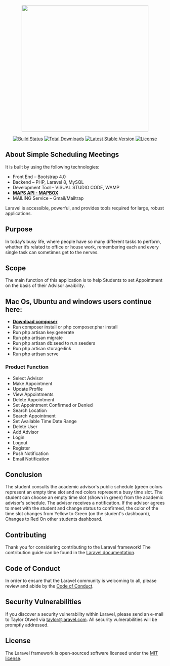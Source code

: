 <p align="center"><a href="https://laravel.com" target="_blank"><img src="https://raw.githubusercontent.com/laravel/art/master/logo-lockup/5%20SVG/2%20CMYK/1%20Full%20Color/laravel-logolockup-cmyk-red.svg" width="400"></a></p>

<p align="center">
<a href="https://travis-ci.org/laravel/framework"><img src="https://travis-ci.org/laravel/framework.svg" alt="Build Status"></a>
<a href="https://packagist.org/packages/laravel/framework"><img src="https://img.shields.io/packagist/dt/laravel/framework" alt="Total Downloads"></a>
<a href="https://packagist.org/packages/laravel/framework"><img src="https://img.shields.io/packagist/v/laravel/framework" alt="Latest Stable Version"></a>
<a href="https://packagist.org/packages/laravel/framework"><img src="https://img.shields.io/packagist/l/laravel/framework" alt="License"></a>
</p>

## About Simple Scheduling Meetings

It is built by using the following technologies:
- Front End – Bootstrap 4.0
- Backend – PHP, Laravel 8, MySQL
- Development Tool – VISUAL STUDIO CODE, WAMP
- **[MAPS API - MAPBOX](https://www.mapbox.com/)**
- MAILING Service – Gmail/Mailtrap

Laravel is accessible, powerful, and provides tools required for large, robust applications.

## Purpose

In today’s busy life, where people have so many different tasks to perform, whether it’s related
to office or house work, remembering each and every single task can sometimes get to the
nerves.

## Scope
The main function of this application is to help Students to set Appointment on the basis of their
Advisor avaibility.

## Mac Os, Ubuntu and windows users continue here:

- **[Download composer](https://getcomposer.org/download/)**
- Run composer install or php composer.phar install
- Run php artisan key:generate
- Run php artisan migrate
- Run php artisan db:seed to run seeders
- Run php artisan storage:link
- Run php artisan serve

### Product Function

- Select Advisor
- Make Appointment
- Update Profile
- View Appointments
- Delete Appointment
- Set Appointment Confirmed or Denied
- Search Location
- Search Appointment
- Set Available Time Date Range
- Delete User
- Add Advisor
- Login
- Logout
- Register
- Push Notification
- Email Notification
## Conclusion

The student consults the academic advisor's public schedule (green colors represent an empty
time slot and red colors represent a busy time slot.
The student can choose an empty time slot (shown in green) from the academic advisor's
schedule. The advisor receives a notification. If the advisor agrees to meet with the student and
change status to confirmed, the color of the time slot changes from Yellow to Green (on the
student's dashboard), Changes to Red On other students dashboard.

## Contributing

Thank you for considering contributing to the Laravel framework! The contribution guide can be found in the [Laravel documentation](https://laravel.com/docs/contributions).

## Code of Conduct

In order to ensure that the Laravel community is welcoming to all, please review and abide by the [Code of Conduct](https://laravel.com/docs/contributions#code-of-conduct).

## Security Vulnerabilities

If you discover a security vulnerability within Laravel, please send an e-mail to Taylor Otwell via [taylor@laravel.com](mailto:taylor@laravel.com). All security vulnerabilities will be promptly addressed.

## License

The Laravel framework is open-sourced software licensed under the [MIT license](https://opensource.org/licenses/MIT).
